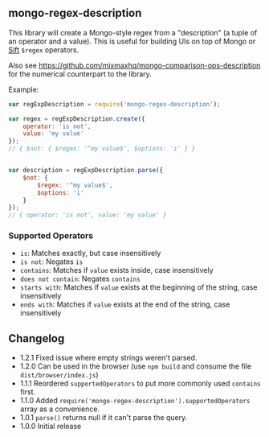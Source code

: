 ## mongo-regex-description

This library will create a Mongo-style regex from a "description" (a tuple of an operator and a value). This is useful for building UIs on top of Mongo or [Sift](https://www.npmjs.com/package/sift) `$regex` operators.

Also see https://github.com/mixmaxhq/mongo-comparison-ops-description for the numerical counterpart to the library.

Example:

```js
var regExpDescription = require('mongo-regex-description');

var regex = regExpDescription.create({
	operator: 'is not',
	value: 'my value'
});
// { $not: { $regex: '^my value$', $options: 'i' } }


var description = regExpDescription.parse({
	$not: {
		$regex: '^my value$',
		$options: 'i'
	}
});
// { operator: 'is not', value: 'my value' }

```

### Supported Operators

* `is`: Matches exactly, but case insensitively
* `is not`: Negates `is`
* `contains`: Matches if `value` exists inside, case insensitively
* `does not contain`: Negates `contains`
* `starts with`: Matches if `value` exists at the beginning of the string, case insensitively
* `ends with`: Matches if `value` exists at the end of the string, case insensitively


## Changelog

* 1.2.1 Fixed issue where empty strings weren't parsed.
* 1.2.0 Can be used in the browser (use `npm build` and consume the file `dist/browser/index.js`)
* 1.1.1 Reordered `supportedOperators` to put more commonly used `contains` first.
* 1.1.0 Added `require('mongo-regex-description').supportedOperators` array as a convenience.
* 1.0.1 `parse()` returns null if it can't parse the query.
* 1.0.0 Initial release